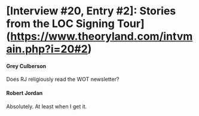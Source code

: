 # [Interview #20, Entry #2]: Stories from the LOC Signing Tour](https://www.theoryland.com/intvmain.php?i=20#2)

#### Grey Culberson

Does RJ religiously read the WOT newsletter?

#### Robert Jordan

Absolutely. At least when I get it.

